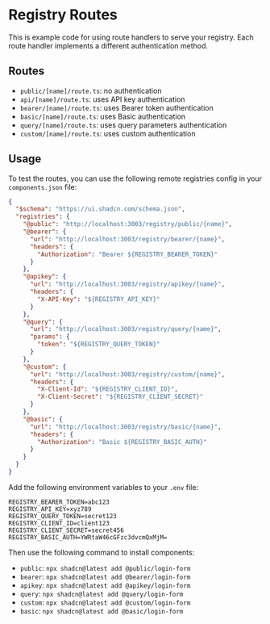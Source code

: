 # Registry Routes

This is example code for using route handlers to serve your registry. Each route handler implements a different authentication method.

## Routes

- `public/[name]/route.ts`: no authentication
- `api/[name]/route.ts`: uses API key authentication
- `bearer/[name]/route.ts`: uses Bearer token authentication
- `basic/[name]/route.ts`: uses Basic authentication
- `query/[name]/route.ts`: uses query parameters authentication
- `custom/[name]/route.ts`: uses custom authentication

## Usage

To test the routes, you can use the following remote registries config in your `components.json` file:

```json
{
  "$schema": "https://ui.shadcn.com/schema.json",
  "registries": {
    "@public": "http://localhost:3003/registry/public/{name}",
    "@bearer": {
      "url": "http://localhost:3003/registry/bearer/{name}",
      "headers": {
        "Authorization": "Bearer ${REGISTRY_BEARER_TOKEN}"
      }
    },
    "@apikey": {
      "url": "http://localhost:3003/registry/apikey/{name}",
      "headers": {
        "X-API-Key": "${REGISTRY_API_KEY}"
      }
    },
    "@query": {
      "url": "http://localhost:3003/registry/query/{name}",
      "params": {
        "token": "${REGISTRY_QUERY_TOKEN}"
      }
    },
    "@custom": {
      "url": "http://localhost:3003/registry/custom/{name}",
      "headers": {
        "X-Client-Id": "${REGISTRY_CLIENT_ID}",
        "X-Client-Secret": "${REGISTRY_CLIENT_SECRET}"
      }
    },
    "@basic": {
      "url": "http://localhost:3003/registry/basic/{name}",
      "headers": {
        "Authorization": "Basic ${REGISTRY_BASIC_AUTH}"
      }
    }
  }
}
```

Add the following environment variables to your `.env` file:

```env
REGISTRY_BEARER_TOKEN=abc123
REGISTRY_API_KEY=xyz789
REGISTRY_QUERY_TOKEN=secret123
REGISTRY_CLIENT_ID=client123
REGISTRY_CLIENT_SECRET=secret456
REGISTRY_BASIC_AUTH=YWRtaW46cGFzc3dvcmQxMjM=
```

Then use the following command to install components:

- `public`: `npx shadcn@latest add @public/login-form`
- `bearer`: `npx shadcn@latest add @bearer/login-form`
- `apikey`: `npx shadcn@latest add @apikey/login-form`
- `query`: `npx shadcn@latest add @query/login-form`
- `custom`: `npx shadcn@latest add @custom/login-form`
- `basic`: `npx shadcn@latest add @basic/login-form`
